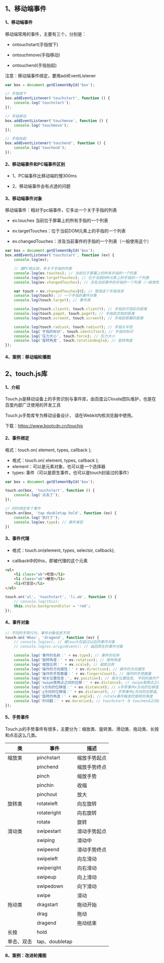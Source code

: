 ## 1、移动端事件

#### 1、移动端事件

移动端常用的事件，主要有三个，分别是：

- ontouchstart(手指按下)

- ontouchmove(手指移动)

- ontouchend(手指抬起)

注意：移动端事件绑定，要用addEventListener

```js
var box = document.getElementById('box');

// 手指按下
box.addEventListener('touchstart', function () {
    console.log('touchstart');
});

// 手指移动
box.addEventListener('touchmove', function () {
    console.log('touchmove');
});

// 手指抬起
box.addEventListener('touchend', function () {
    console.log('touchend');
});
```

#### 2、移动端事件和PC端事件区别

- 1、PC端事件比移动端的慢300ms

- 2、移动端事件会有点透的问题

#### 3、移动端事件对象

移动端事件：相对于pc端事件，它多出一个关于手指的列表

- ev.touches 当前位于屏幕上的所有手指的一个列表

- ev.targetTouches：位于当前DOM元素上的手指的一个列表

- ev.changedTouches：涉及当前事件的手指的一个列表（一般使用这个）

```js
var box = document.getElementById('box');
box.addEventListener('touchstart', function (ev) {
    console.log(ev);

    // 跟PC相比较，多关于手指的列表
    console.log(ev.touches); // 当前位于屏幕上的所有手指的一个列表
    console.log(ev.targetTouches); // 位于当前DOM元素上的手指的一个列表
    console.log(ev.changedTouches); // 涉及当前事件的手指的一个列表（一般使用这个）

    var touch = ev.changedTouches[0]; // 取得这个手指信息
    console.log(touch); // 一个手指的事件对象
    console.log(touch.target); // 事件源

    console.log(touch.clientX, touch.clientY); // 手指到可视区的距离
    console.log(touch.pageX, touch.pageY); // 手指到文档的距离
    console.log(touch.screenX, touch.screenY); // 手指到屏幕的距离

    console.log(touch.radiusX, touch.radiusY); // 手指头半径
    console.log('手指的标识', touch.identifier); // 手指的标识
    console.log('压力大小', touch.force); // 压力大小
    console.log('旋转角度', touch.rotationAngle); // 旋转角度
});
```

#### 4、案例：移动端轮播图



## 2、touch.js库

#### 1、介绍

Touch.js是移动设备上的手势识别与事件库，由百度云Clouda团队维护，也是在百度内部广泛使用的开发工具

Touch.js手势库专为移动设备设计， 请在Webkit内核浏览器中使用。

下载：https://www.bootcdn.cn/touchjs

#### 2、事件绑定

格式：touch.on( element, types, callback );

- 格式：touch.on( element, types, callback );
- element：可以是元素对象，也可以是一个选择器
- types: 事件（可以是原生事件，也可以是touch封装过的事件）

```js
var box = document.getElementById('box');

touch.on(box, 'touchstart', function () {
    console.log('点击了');
});

// 同时绑定多个事件
touch.on(box, 'tap doubletap hold', function (ev) {
    console.log('执行了');
    console.log(ev.type); // 事件类型
})
```

#### 3、事件代理

- 格式：touch.on(element, types, selector, callback);

- callback中的this，即被代理的这个元素

```html
<ul>
    <li class="ab">吃饭</li>
    <li class="ab">睡觉</li>
    <li>打豆豆</li>
</ul>
```

```js
touch.on('ul', 'touchstart', 'li.ab', function () {
    // console.log(this);
    this.style.backgroundColor = 'red';
});
```

#### 4、事件对象

```js
// 不同的手势行为，事件对象信息不同
touch.on('#box', 'dragend', function (ev) {
    // console.log(ev); // 被touch包装过以后的事件对象
    // console.log(ev.originEvent); // 返回原生的事件对象

    console.log('事件的名称：' + ev.type); // 事件的名称  
    console.log('旋转角度：' + ev.rotation); // 旋转角度
    console.log('缩放比例：' + ev.scale); // 缩放比例
    console.log('操作的方向属性：' + ev.direction); // 操作的方向属性
    console.log('操作的手势数量：' + ev.fingersCount); // 操作的手势数量
    console.log('相关位置信息：', ev.position); // 相关位置信息, 不同的操作产生不同的位置信息，它是一个对象
    console.log('swipe类两点之间的位移：' + ev.distance); // swipe类两点之间的位移
    console.log('x方向的位移值：' + ev.distanceX); // x手势事件x方向的位移值, 向左移动时为负数
    console.log('y方向的位移值：' + ev.distanceY); // 手势事件y方向的位移值, 向上移动时为负数
    console.log('旋转的角度：' + ev.angle); // rotate事件触发时旋转的角度
    console.log('时间戳：' + ev.duration); // touchstart 与 touchend之间的时间戳
});
```

#### 5、手势事件

Touch.js的手势事件有很多，主要分为：缩放类、旋转类、滑动类、拖动类、长按和点击这么几类。

| 类         | 事件           | 描述         |
| ---------- | -------------- | ------------ |
| 缩放类     | pinchstart     | 缩放手势起点 |
|            | pinchend       | 缩放手势终点 |
|            | pinch          | 缩放手势     |
|            | pinchin        | 收缩         |
|            | pinchout       | 放大         |
| 旋转类     | rotateleft     | 向左旋转     |
|            | rotateright    | 向右旋转     |
|            | rotate         | 旋转         |
| 滑动类     | swipestart     | 滑动手势起点 |
|            | swiping        | 滑动中       |
|            | swipeend       | 滑动手势终点 |
|            | swipeleft      | 向左滑动     |
|            | swiperight     | 向右滑动     |
|            | swipeup        | 向上滑动     |
|            | swipedown      | 向下滑动     |
|            | swipe          | 滑动         |
| 拖动类     | dragstart      | 拖动开始     |
|            | drag           | 拖动         |
|            | dragend        | 拖动结束     |
| 长按       | hold           |              |
| 单击、双击 | tap、doubletap |              |

#### 6、案例：改进轮播图